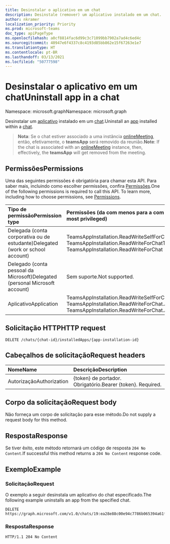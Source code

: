 ```yaml
---
title: Desinstalar o aplicativo em um chat
description: Desinstale (remover) um aplicativo instalado em um chat.
author: nkramer
localization_priority: Priority
ms.prod: microsoft-teams
doc_type: apiPageType
ms.openlocfilehash: a0cf8814fac6d99c3c71099bb7902a7ad4c6ed4c
ms.sourcegitcommit: 40947e6f4337c8c4193d85bb862e15f67263e1e7
ms.translationtype: HT
ms.contentlocale: pt-BR
ms.lasthandoff: 03/13/2021
ms.locfileid: "50777598"
---
```

# <a name="uninstall-app-in-a-chat"></a><span data-ttu-id="f473a-103">Desinstalar o aplicativo em um chat</span><span class="sxs-lookup"><span data-stu-id="f473a-103">Uninstall app in a chat</span></span>

<span data-ttu-id="f473a-104">Namespace: microsoft.graph</span><span class="sxs-lookup"><span data-stu-id="f473a-104">Namespace: microsoft.graph</span></span>

<span data-ttu-id="f473a-105">Desinstalar um [aplicativo](../resources/teamsapp.md) instalado em um [chat](../resources/chat.md).</span><span class="sxs-lookup"><span data-stu-id="f473a-105">Uninstall an [app](../resources/teamsapp.md) installed within a [chat](../resources/chat.md).</span></span>

> <span data-ttu-id="f473a-106">**Nota**: Se o chat estiver associado a uma instância [onlineMeeting](../resources/onlinemeeting.md), então, efetivamente, o **teamsApp** será removido da reunião.</span><span class="sxs-lookup"><span data-stu-id="f473a-106">**Note**: If the chat is associated with an [onlineMeeting](../resources/onlinemeeting.md) instance, then, effectively, the **teamsApp** will get removed from the meeting.</span></span>

## <a name="permissions"></a><span data-ttu-id="f473a-107">Permissões</span><span class="sxs-lookup"><span data-stu-id="f473a-107">Permissions</span></span>

<span data-ttu-id="f473a-p101">Uma das seguintes permissões é obrigatória para chamar esta API. Para saber mais, incluindo como escolher permissões, confira [Permissões](/graph/permissions-reference).</span><span class="sxs-lookup"><span data-stu-id="f473a-p101">One of the following permissions is required to call this API. To learn more, including how to choose permissions, see [Permissions](/graph/permissions-reference).</span></span>

|<span data-ttu-id="f473a-110">Tipo de permissão</span><span class="sxs-lookup"><span data-stu-id="f473a-110">Permission type</span></span>      | <span data-ttu-id="f473a-111">Permissões (da com menos para a com mais privilégios)</span><span class="sxs-lookup"><span data-stu-id="f473a-111">Permissions (from least to most privileged)</span></span>              |
|:--------------------|:---------------------------------------------------------|
|<span data-ttu-id="f473a-112">Delegada (conta corporativa ou de estudante)</span><span class="sxs-lookup"><span data-stu-id="f473a-112">Delegated (work or school account)</span></span> | <span data-ttu-id="f473a-113">TeamsAppInstallation.ReadWriteSelfForChat, TeamsAppInstallation.ReadWriteForChat</span><span class="sxs-lookup"><span data-stu-id="f473a-113">TeamsAppInstallation.ReadWriteSelfForChat, TeamsAppInstallation.ReadWriteForChat</span></span> |
|<span data-ttu-id="f473a-114">Delegado (conta pessoal da Microsoft)</span><span class="sxs-lookup"><span data-stu-id="f473a-114">Delegated (personal Microsoft account)</span></span> | <span data-ttu-id="f473a-115">Sem suporte.</span><span class="sxs-lookup"><span data-stu-id="f473a-115">Not supported.</span></span>   |
|<span data-ttu-id="f473a-116">Aplicativo</span><span class="sxs-lookup"><span data-stu-id="f473a-116">Application</span></span> | <span data-ttu-id="f473a-117">TeamsAppInstallation.ReadWriteSelfForChat.All, TeamsAppInstallation.ReadWriteForChat.All</span><span class="sxs-lookup"><span data-stu-id="f473a-117">TeamsAppInstallation.ReadWriteSelfForChat.All, TeamsAppInstallation.ReadWriteForChat.All</span></span> |

## <a name="http-request"></a><span data-ttu-id="f473a-118">Solicitação HTTP</span><span class="sxs-lookup"><span data-stu-id="f473a-118">HTTP request</span></span>

<!-- { 
"blockType": "ignored" 
} -->

```http
DELETE /chats/{chat-id}/installedApps/{app-installation-id}
```

## <a name="request-headers"></a><span data-ttu-id="f473a-119">Cabeçalhos de solicitação</span><span class="sxs-lookup"><span data-stu-id="f473a-119">Request headers</span></span>
|<span data-ttu-id="f473a-120">Nome</span><span class="sxs-lookup"><span data-stu-id="f473a-120">Name</span></span>|<span data-ttu-id="f473a-121">Descrição</span><span class="sxs-lookup"><span data-stu-id="f473a-121">Description</span></span>|
|:---|:---|
|<span data-ttu-id="f473a-122">Autorização</span><span class="sxs-lookup"><span data-stu-id="f473a-122">Authorization</span></span>|<span data-ttu-id="f473a-p102">{token} de portador. Obrigatório.</span><span class="sxs-lookup"><span data-stu-id="f473a-p102">Bearer {token}. Required.</span></span>|

## <a name="request-body"></a><span data-ttu-id="f473a-125">Corpo da solicitação</span><span class="sxs-lookup"><span data-stu-id="f473a-125">Request body</span></span>
<span data-ttu-id="f473a-126">Não forneça um corpo de solicitação para esse método.</span><span class="sxs-lookup"><span data-stu-id="f473a-126">Do not supply a request body for this method.</span></span>

## <a name="response"></a><span data-ttu-id="f473a-127">Resposta</span><span class="sxs-lookup"><span data-stu-id="f473a-127">Response</span></span>

<span data-ttu-id="f473a-128">Se tiver êxito, este método retornará um código de resposta `204 No Content`.</span><span class="sxs-lookup"><span data-stu-id="f473a-128">If successful this method returns a `204 No Content` response code.</span></span>

## <a name="example"></a><span data-ttu-id="f473a-129">Exemplo</span><span class="sxs-lookup"><span data-stu-id="f473a-129">Example</span></span>

### <a name="request"></a><span data-ttu-id="f473a-130">Solicitação</span><span class="sxs-lookup"><span data-stu-id="f473a-130">Request</span></span>

<span data-ttu-id="f473a-131">O exemplo a seguir desinstala um aplicativo do chat especificado.</span><span class="sxs-lookup"><span data-stu-id="f473a-131">The following example uninstalls an app from the specified chat.</span></span>

<!-- {
  "blockType": "request",
  "name": "delete_installedApps_in_chat"
}-->

```http
DELETE https://graph.microsoft.com/v1.0/chats/19:ea28e88c00e94c7786b065394a61f296@thread.v2/installedApps/NjRiOWM3NDYtYjE1NS00MDQyLThkNDctOTQxYmQzODE2ODFiIyMwZDgyMGVjZC1kZWYyLTQyOTctYWRhZC03ODA1NmNkZTdjNzg=
```


### <a name="response"></a><span data-ttu-id="f473a-132">Resposta</span><span class="sxs-lookup"><span data-stu-id="f473a-132">Response</span></span>

<!-- {
  "blockType": "response",
  "truncated": true
}
-->

```http
HTTP/1.1 204 No Content
```

<!-- uuid: 8fcb5dbc-d5aa-4681-8e31-b001d5168d79
2015-10-25 14:57:30 UTC -->
<!-- {
  "type": "#page.annotation",
  "description": "Chat delete installedapps",
  "keywords": "",
  "section": "documentation",
  "tocPath": ""
}-->

